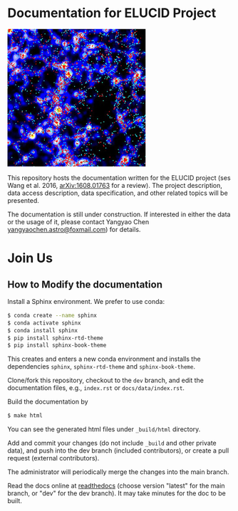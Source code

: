 Documentation for ELUCID Project
================================

![ELUCID reconstructed density field](docs/imgs/CS-fields-and-SDSS-galaxies-small.jpg)

This repository hosts the documentation written for the ELUCID project (ses Wang et al. 2016, [arXiv:1608.01763](https://arxiv.org/abs/1608.01763) for a review).
The project description, data access description, data specification, and 
other related topics will be presented. 

The documentation is still under construction. If interested in either the 
data or the usage of it, please contact Yangyao Chen [yangyaochen.astro@foxmail.com](mailto:yangyaochen.astro@foxmail.com)) for details.


# Join Us

## How to Modify the documentation

Install a Sphinx environment. We prefer to use conda:

```bash
$ conda create --name sphinx
$ conda activate sphinx
$ conda install sphinx
$ pip install sphinx-rtd-theme
$ pip install sphinx-book-theme
```
This creates and enters a new conda environment and installs the dependencies 
``sphinx``, ``sphinx-rtd-theme`` and ``sphinx-book-theme``.

Clone/fork this repository, checkout to the ``dev`` branch, and edit the 
documentation files, e.g., ``index.rst`` or ``docs/data/index.rst``.

Build the documentation by
```bash
$ make html
```
You can see the generated html files 
under ``_build/html`` directory.

Add and commit your changes (do not include ``_build`` and other private data), 
and push into the dev branch (included contributors), 
or create a pull request (external contributors).

The administrator will periodically merge the changes into the main branch.

Read the docs online at [readthedocs](https://elucid-docs.readthedocs.io/en/latest/)
(choose version "latest" for the main branch, or "dev" for the dev branch).
It may take minutes for the doc to be built.
